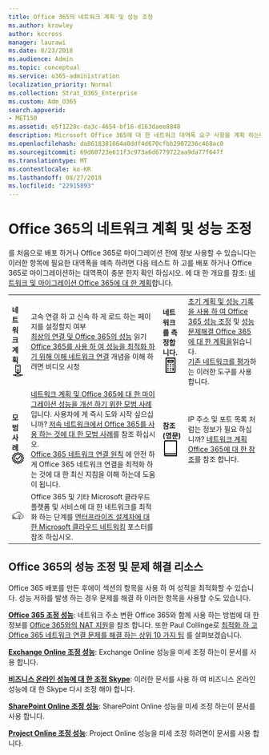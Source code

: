 ```yaml
---
title: Office 365의 네트워크 계획 및 성능 조정
ms.author: krowley
author: kccross
manager: laurawi
ms.date: 8/23/2018
ms.audience: Admin
ms.topic: conceptual
ms.service: o365-administration
localization_priority: Normal
ms.collection: Strat_O365_Enterprise
ms.custom: Adm_O365
search.appverid:
- MET150
ms.assetid: e5f1228c-da3c-4654-bf16-d163daee8848
description: Microsoft Office 365에 대 한 네트워크 대역폭 요구 사항을 계획 하는데 도움이 됩니다. 배포 하면 미세 조정 하려면 여기를 반환 하 고 Office 365 성능 문제를 해결 합니다.
ms.openlocfilehash: da8618381664a0ddf4d670cfbb2907236c468ac0
ms.sourcegitcommit: 69d60723e611f3c973a6d6779722aa9da77f647f
ms.translationtype: MT
ms.contentlocale: ko-KR
ms.lasthandoff: 08/27/2018
ms.locfileid: "22915893"
---
```

# <a name="network-planning-and-performance-tuning-for-office-365"></a>Office 365의 네트워크 계획 및 성능 조정
를 처음으로 배포 하거나 Office 365로 마이그레이션 전에 정보 사용할 수 있습니다는 이러한 항목에 필요한 대역폭을 예측 하려면 다음 테스트 하 고를 배포 하거나 Office 365로 마이그레이션하는 대역폭이 충분 한지 확인 하십시오. 에 대 한 개요를 참조: [네트워크 및 마이그레이션 Office 365에 대 한 계획](network-and-migration-planning.md)합니다.
  
|||||
|:-----|:-----|:-----|:-----|
|**네트워크 계획** <br/> ![네트워크](media/5e9dcd06-601b-4b28-88dc-f524e7548794.png)           <br/> |고속 연결 하 고 신속 하 게 로드 하는 페이지를 설정할지 여부  <br/> [최상의 연결 및 Office 365의 성능](https://aka.ms/o365perfprinciples) 읽기 <br/> [Office 365를 사용 하 여 성능을 최적화 하기 위해 이해 네트워크 연결](https://blogs.office.com/2015/03/04/understanding-network-connectivity-optimize-performance-office-365/) 개념을 이해 하려면 비디오 시청  <br/> |**네트워크를 측정합니다.** <br/> ![계산기](media/d690a132-4884-40eb-a918-526bb3dff3cc.png)           <br/> |[초기 계획 및 성능 기록을 사용 하 여 Office 365 성능 조정](performance-tuning-using-baselines-and-history.md) 및 [성능 문제해결 Office 365에 대 한 계획을](performance-troubleshooting-plan.md)읽습니다.  <br/> [기존 네트워크를 평가](network-and-migration-planning.md#calculators)하는 이러한 도구를 사용 합니다.  <br/> |
|**모범 사례** <br/> ![모범 사례](media/2a659a5c-1007-47d3-a6c6-a19e018ab29b.png)           <br/> |[네트워크 계획 및 Office 365에 대 한 마이그레이션 성능을 개선 하기 위한 모범 사례](network-and-migration-planning.md#BestPractices)입니다. 사용자에 게 즉시 도와 시작 싶으십니까? [저속 네트워크에서 Office 365를 사용 하는 것에 대 한 모범 사례](https://support.office.com/article/fd16c8d2-4799-4c39-8fd7-045f06640166)를 참조 하십시오.<br/> [Office 365 네트워크 연결 원칙](https://aka.ms/o365networkingprinciples) 에 안전 하 게 Office 365 네트워크 연결을 최적화 하는 것에 대 한 최신 지침을 이해 하는데 도움이 됩니다.  <br/> |**참조 (영문)** <br/> ![책 또는 저널](media/56dff3c1-f605-48d8-811f-7d13ce639ecd.png)           <br/> |IP 주소 및 포트 목록 처럼는 정보가 필요 하십니까? [네트워크 계획 Office 365에 대 한 참조](network-and-migration-planning.md#NetReference)를 참조 합니다.<br/> |
|![Microsoft 클라우드 네트워킹 엔터프라이즈 설계자 포스터 (영문)에 대 한 참조](media/3094be9f-2407-4fa5-896d-aa66ef7b9bb9.png)           <br/> |Office 365 및 기타 Microsoft 클라우드 플랫폼 및 서비스에 대 한 네트워크를 최적화 하는 단계를 [엔터프라이즈 설계자에 대 한 Microsoft 클라우드 네트워킹](https://aka.ms/cloudarchnetworking) 포스터를 참조 하십시오.  <br/> |
   
## <a name="performance-tuning-and-troubleshooting-resources-for-office-365"></a>Office 365의 성능 조정 및 문제 해결 리소스
<a name="apptuning"> </a>

Office 365 배포를 만든 후에이 섹션의 항목을 사용 하 여 성적을 최적화할 수 있습니다. 성능 저하를 발생 하는 경우 문제를 해결 하 이러한 항목을 사용할 수도 있습니다.
  
 **[Office 365 조정 성능](tune-office-365-performance.md)**: 네트워크 주소 변환 Office 365와 함께 사용 하는 방법에 대 한 정보를 [Office 365와의 NAT 지원](nat-support-with-office-365.md)을 참조 합니다. 또한 Paul Collinge로 [최적화 하 고 Office 365 네트워크 연결 문제를 해결 하는 상위 10 가지 팁](https://blogs.technet.com/b/onthewire/archive/2014/06/18/top-10-tips-for-optimising-amp-troubleshooting-your-office-365-network-connectivity.aspx) 를 살펴보겠습니다. 
  
 **[Exchange Online 조정 성능](tune-exchange-online-performance.md)**: Exchange Online 성능을 미세 조정 하는이 문서를 사용 합니다. 
  
 **[비즈니스 온라인 성능에 대 한 조정 Skype](tune-skype-for-business-online-performance.md)**: 이러한 문서를 사용 하 여 비즈니스 온라인 성능에 대 한 Skype 다시 조정 해야 합니다. 
  
 **[SharePoint Online 조정 성능](tune-sharepoint-online-performance.md)**: SharePoint Online 성능을 미세 조정 하는이 문서를 사용 합니다. 
  
 **[Project Online 조정 성능](https://support.office.com/article/12ba0ebd-c616-42e5-b9b6-cad570e8409c)**: Project Online 성능을 미세 조정 하려면이 문서를 사용 합니다. 
  

